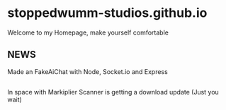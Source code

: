 # stoppedwumm-studios.github.io
Welcome to my Homepage, make yourself comfortable

## NEWS

Made an FakeAiChat with Node, Socket.io and Express

##

In space with Markiplier Scanner is getting a download update (Just you wait)

